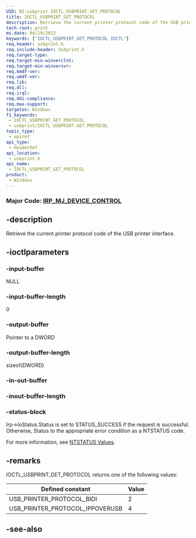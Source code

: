 ```yaml
---
UID: NI:usbprint.IOCTL_USBPRINT_GET_PROTOCOL
title: IOCTL_USBPRINT_GET_PROTOCOL
description: Retrieve the current printer protocol code of the USB printer interface.
tech.root: print
ms.date: 04/19/2022
keywords: ["IOCTL_USBPRINT_GET_PROTOCOL IOCTL"]
req.header: usbprint.h
req.include-header: Usbprint.h
req.target-type: 
req.target-min-winverclnt: 
req.target-min-winversvr: 
req.kmdf-ver: 
req.umdf-ver: 
req.lib: 
req.dll: 
req.irql: 
req.ddi-compliance: 
req.max-support: 
targetos: Windows
f1_keywords:
 - IOCTL_USBPRINT_GET_PROTOCOL
 - usbprint/IOCTL_USBPRINT_GET_PROTOCOL
topic_type:
 - apiref
api_type:
 - HeaderDef
api_location:
 - usbprint.h
api_name:
 - IOCTL_USBPRINT_GET_PROTOCOL
product:
 - Windows
---
```


### Major Code:  [IRP_MJ_DEVICE_CONTROL](/windows-hardware/drivers/kernel/irp-mj-device-control)

## -description

Retrieve the current printer protocol code of the USB printer interface.

## -ioctlparameters

### -input-buffer

NULL

### -input-buffer-length

0

### -output-buffer

Pointer to a DWORD

### -output-buffer-length

sizeof(DWORD)

### -in-out-buffer

### -inout-buffer-length

### -status-block

Irp->IoStatus.Status is set to STATUS_SUCCESS if the request is successful.
Otherwise, Status to the appropriate error condition as a NTSTATUS code.

For more information, see [NTSTATUS Values](/windows-hardware/drivers/kernel/using-ntstatus-values).

## -remarks

IOCTL_USBPRINT_GET_PROTOCOL returns one of the following values:

| Defined constant | Value |
|--|--|
| USB_PRINTER_PROTOCOL_BIDI | 2 |
| USB_PRINTER_PROTOCOL_IPPOVERUSB | 4 |

## -see-also
